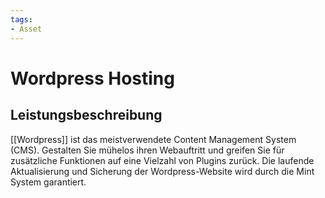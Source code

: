 ```yaml
---
tags:
- Asset
---
```

# Wordpress Hosting

## Leistungsbeschreibung

[[Wordpress]] ist das meistverwendete Content Management System (CMS). Gestalten Sie mühelos ihren Webauftritt und greifen Sie für zusätzliche Funktionen auf eine Vielzahl von Plugins zurück. Die laufende Aktualisierung und Sicherung der Wordpress-Website wird durch die Mint System garantiert.